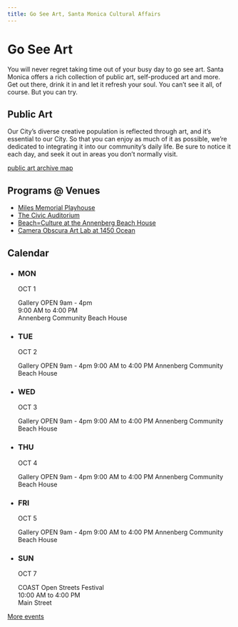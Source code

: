 ```yaml
---
title: Go See Art, Santa Monica Cultural Affairs
---
```


Go See Art
==========

You will never regret taking time out of your busy day to go see art. Santa Monica offers a rich collection of public art, self-produced art and more. Get out there, drink it in and let it refresh your soul. You can’t see it all, of course. But you can try.

Public Art
----------

Our City’s diverse creative population is reflected through art, and it’s essential to our City. So that you can enjoy as much of it as possible, we’re dedicated to integrating it into our community’s daily life. Be sure to notice it each day, and seek it out in areas you don’t normally visit.

[public art archive map](http://www.publicartarchive.org/santamonica)

Programs @ Venues
-----------------

* [Miles Memorial Playhouse](/miles-playhouse/)
* [The Civic Auditorium](/civic-auditorium/)
* [Beach=Culture at the Annenberg Beach House](/annenberg-beach-house/)
* [Camera Obscura Art Lab at 1450 Ocean](/camera-obscura-art-lab/)

Calendar
--------

*   ### MON  
    OCT 1
    
    Gallery OPEN 9am - 4pm  
    9:00 AM to 4:00 PM  
    Annenberg Community Beach House
    
*   ### TUE  
    OCT 2
    
    Gallery OPEN 9am - 4pm 9:00 AM to 4:00 PM Annenberg Community Beach House
    
*   ### WED  
    OCT 3
    
    Gallery OPEN 9am - 4pm 9:00 AM to 4:00 PM Annenberg Community Beach House
    
*   ### THU  
    OCT 4
    
    Gallery OPEN 9am - 4pm 9:00 AM to 4:00 PM Annenberg Community Beach House
    
*   ### FRI  
    OCT 5
    
    Gallery OPEN 9am - 4pm 9:00 AM to 4:00 PM Annenberg Community Beach House
    
*   ### SUN  
    OCT 7
    
    COAST Open Streets Festival  
    10:00 AM to 4:00 PM  
    Main Street
    

[More events](https://www.santamonica.gov/events)

